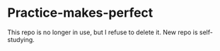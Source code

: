 # Practice-makes-perfect
This repo is no longer in use, but I refuse to delete it. New repo is self-studying.
